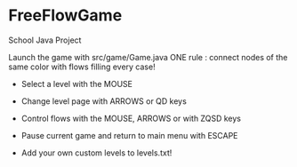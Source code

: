 # FreeFlowGame
School Java Project

Launch the game with src/game/Game.java
ONE rule : connect nodes of the same color with flows filling every case!

* Select a level with the MOUSE
* Change level page with ARROWS or QD keys
* Control flows with the MOUSE, ARROWS or with ZQSD keys
* Pause current game and return to main menu with ESCAPE

* Add your own custom levels to levels.txt!